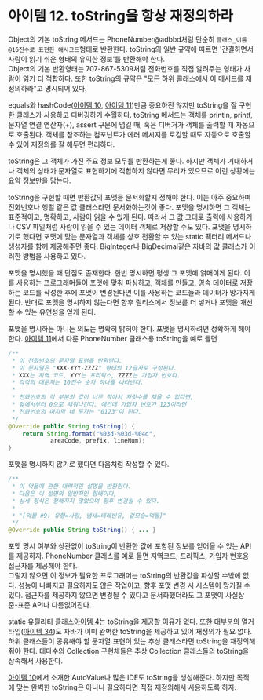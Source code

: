 # 아이템 12. toString을 항상 재정의하라
Object의 기본 toString 메서드는 PhoneNumber@adbbd처럼 단순히 `클래스_이름@16진수로_표현한_해시코드`형태로 반환한다.
toString의 일반 규약에 따르면 '간결하면서 사람이 읽기 쉬운 형태의 유익한 정보'를 반환해야 한다.</br>
Object의 기본 반환형태는 707-867-5309처럼 전화번호를 직접 알려주는 형태가 사람이 읽기 더 적합하다.
또한 toString의 규약은 "모든 하위 클래스에서 이 메서드를 재정의하라"고 명시되어 있다.

equals와 hashCode([아이템 10](item10.md), [아이템 11](item11.md))만큼 중요하진 않지만 toString을 잘 구현한 클래스가 사용하고 디버깅하기 수월하다.
toString 메서드는 객체를 println, printf, 문자열 연결 연산자(+), assert 구문에 넘길 때, 혹은 디버거가 객체를 출력할 때 자동으로 호출된다.
객체를 참조하는 컴포넌트가 에러 메시지를 로깅할 때도 자동으로 호출할 수 있어 재정의를 잘 해두면 편리하다.

toString은 그 객체가 가진 주요 정보 모두를 반환하는게 좋다. 
하지만 객체가 거대하거나 객체의 상태가 문자열로 표현하기에 적합하지 않다면 무리가 있으므로 이런 상황에는 요약 정보만을 담는다.

toString을 구현할 때면 반환값의 포맷을 문서화할지 정해야 한다.
이는 아주 중요하며 전화번호나 행렬 같은 값 클래스라면 문서화하는것이 좋다.
포맷을 명시하면 그 객체는 표준적이고, 명확하고, 사람이 읽을 수 있게 된다.
따라서 그 값 그대로 출력에 사용하거나 CSV 파일처럼 사람이 읽을 수 있는 데이터 객체로 저장할 수도 있다.
포맷을 명시하기로 했다면 포맷에 맞는 문자열과 객체를 상호 전환할 수 있는 static 팩터리 메서드나 생성자를 함께 제공해주면 좋다.
BigInteger나 BigDecimal같은 자바의 값 클래스가 이러한 방법을 사용하고 있다.

포맷을 명시했을 때 단점도 존재한다. 한번 명시하면 평생 그 포맷에 얽매이게 된다.
이를 사용하는 프로그래머들이 포맷에 맞춰 파싱하고, 객체를 만들고, 영속 데이터로 저장하는 코드를 작성한 후에 포맷이 변경된다면 이를 사용하는 코드들과 데이터가 망가지게 된다.
반대로 포맷을 명시하지 않는다면 향후 릴리스에서 정보를 더 넣거나 포맷을 개선할 수 있는 유연성을 얻게 된다.

포맷을 명시하든 아니든 의도는 명확히 밝혀야 한다.
포맷을 명시하려면 정확하게 해야 한다.
[아이템 11](item11.md)에서 다룬 PhoneNumber 클래스용 toString을 예로 들면
```java
/**
 * 이 전화번호의 문자열 표현을 반환한다.
 * 이 문자열은 "XXX-YYY-ZZZZ" 형태의 12글자로 구성된다.
 * XXX는 지역 코드, YYY는 프리픽스, ZZZZ는 가입자 번호다.
 * 각각의 대문자는 10진수 숫자 하나를 나타낸다.
 * 
 * 전화번호의 각 부분의 값이 너무 작아서 자릿수를 채울 수 없다면,
 * 앞에서부터 0으로 채워나간다. 예컨데 가입자 번호가 123이라면
 * 전화번호의 마지막 네 문자는 "0123"이 된다.
 */
@Override public String toString() {
    return String.format("%03d-%03d-%04d",
            areaCode, prefix, lineNum);
}
```
포맷을 명시하지 않기로 했다면 다음처럼 작성할 수 있다.
```java
/**
 * 이 약물에 관한 대략적인 설명을 반환한다.
 * 다음은 이 설명의 일반적인 형태이다,
 * 상세 형식은 정해지지 않았으며 향후 변경될 수 있다.
 * 
 * "[약물 #9: 유형=사랑, 냄새=테레빈유, 겉모습=먹물]"
 */
@Override public String toString() { ... }
```

포맷 명시 여부와 상관없이 toString이 반환한 값에 포함된 정보를 얻어올 수 있는 API를 제공하자.
PhoneNumber 클래스를 예로 들면 지역코드, 프리픽스, 가입자 번호용 접근자를 제공해야 한다.</br>
그렇지 않으면 이 정보가 필요한 프로그래머는 toString의 반환값을 파싱할 수밖에 없다.
성능이 나빠지고 필요하지도 않은 작업이고, 향후 포맷 변경 시 시스템이 망가질 수 있다.
접근자를 제공하지 않으면 변경될 수 있다고 문서화했더라도 그 포맷이 사실상 준-표준 API나 다름없어진다.

static 유틸리티 클래스[아이템 4](item4.md)는 toString을 제공할 이유가 없다.
또한 대부분의 열거 타입([아이템 34](item34.md))도 자바가 이미 완벽한 toString을 제공하고 있어 재정의가 필요 없다.</br>
하위 클래스들이 공유해야 할 문자열 표현이 있는 추상 클래스라면 toString을 재정의해줘야 한다.
대다수의 Collection 구현체들은 추상 Collection 클래스들의 toString을 상속해서 사용한다.

[아이템 10](item10.md)에서 소개한 AutoValue나 많은 IDE도 toString을 생성해준다.
하지만 목적에 맞는 완벽한 toString은 아니니 필요하다면 직접 재정의해서 사용하도록 하자.
